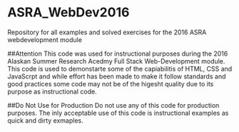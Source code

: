 # ASRA_WebDev2016
Repository for all examples and solved exercises for the 2016 ASRA webdevelopment module 

##Attention
This code was used for instructional purposes during the 2016 Alaskan Summer Research Acedmy Full Stack Web-Development module. This code is used to demonstarte some of the capiabilitis of HTML, CSS and JavaScrpt and while effort has been made to make it follow standards and good practices some code may not be of the higesht quality due to its purpose as instructional code.

##Do Not Use for Production
Do not use any of this code for production purposes. The inly acceptable use of this code is instructional examples as quick and dirty exmaples.

